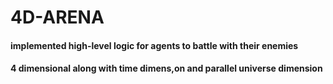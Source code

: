 # 4D-ARENA
#### implemented high-level logic for agents to battle with their enemies
#### 4 dimensional along with time dimens,on and parallel universe dimension
